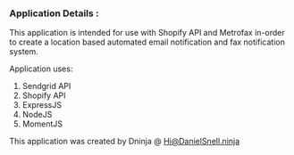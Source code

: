### Application Details :

This application is intended for use with Shopify API and Metrofax in-order to create a location based automated email notification and fax notification system.

Application uses:

1. Sendgrid API
2. Shopify API
3. ExpressJS
4. NodeJS
5. MomentJS

This application was created by Dninja @ Hi@DanielSnell.ninja
